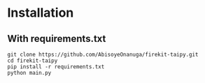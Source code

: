 # Installation

## With requirements.txt

```
git clone https://github.com/AbisoyeOnanuga/firekit-taipy.git
cd firekit-taipy
pip install -r requirements.txt
python main.py
```